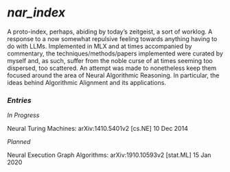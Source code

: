 # *nar_index*

A proto-index, perhaps, abiding by today’s zeitgeist, a sort of worklog. A response to a now somewhat repulsive feeling
towards anything having to do with LLMs. Implemented in MLX and at times accompanied by commentary, the techniques/methods/papers
implemented were curated by myself and, as such, suffer from the noble curse of at times seeming too dispersed, too scattered. An attempt
was made to nonetheless keep them focused around the area of Neural Algorithmic Reasoning. In particular, the ideas behind Algorithmic
Alignment and its applications.

### *Entries*
*In Progress*

Neural Turing Machines: arXiv:1410.5401v2 [cs.NE] 10 Dec 2014

*Planned*

Neural Execution Graph Algorithms: arXiv:1910.10593v2 [stat.ML] 15 Jan 2020
